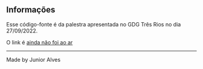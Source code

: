 ## Informações

Esse código-fonte é da palestra apresentada no GDG Três Rios no dia 27/09/2022.

O link é [ainda não foi ao ar]()

---

Made by Junior Alves
